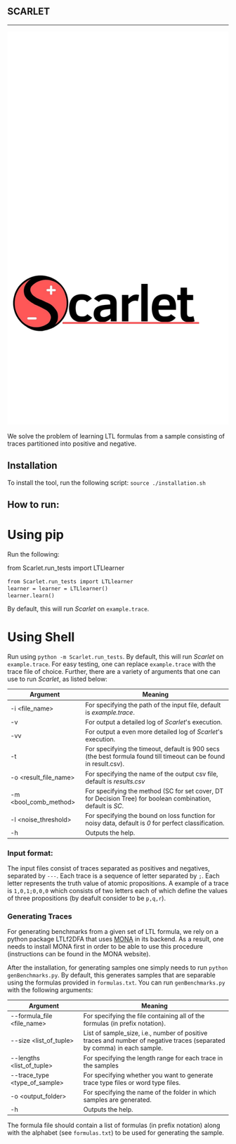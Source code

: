 ## SCARLET 
---

![](scarlet-logo.png)

We solve the problem of learning LTL formulas from a sample consisting of traces partitioned into positive and negative.


## Installation

To install the tool, run the following script: `source ./installation.sh`


## How to run:

# Using pip

Run the following:

from Scarlet.run_tests import LTLlearner

```
from Scarlet.run_tests import LTLlearner
learner = learner = LTLlearner()
learner.learn()
```
By default, this will run *Scarlet* on `example.trace`.


# Using Shell

Run using `python -m Scarlet.run_tests`. By default, this will run *Scarlet* on `example.trace`. For easy testing, one can replace `example.trace` with the trace file of choice. Further, there are a variety of arguments that one can use to run *Scarlet*, as listed below:

|Argument        |Meaning
|----------------|------------------------------
|-i \<file_name>| For specifying the path of the input file, default is *example.trace*.
|-v | For output a detailed log of *Scarlet*'s execution.
|-vv | For output a even more detailed log of *Scarlet*'s execution.
|-t <timeout>| For specifying the timeout, default is 900 secs (the best formula found till timeout can be found in result.csv).
|-o <result_file_name>| For specifying the name of the output csv file, default is *results.csv*
|-m <bool_comb_method>| For specifying the method (SC for set cover, DT for Decision Tree) for boolean combination, default is *SC*.
|-l <noise_threshold>| For specifying the bound on loss function for noisy data, default is *0* for perfect classification.	
|-h | Outputs the help.


### Input format:

The input files consist of traces separated as positives and negatives, separated by `---`.
Each trace is a sequence of letter separated by `;`. Each letter represents the truth value of atomic propositions.
A example of a trace is `1,0,1;0,0,0` which consists of two letters each of which define the values of three propositions (by deafult consider to be `p,q,r`). 


### Generating Traces

For generating benchmarks from a given set of LTL formula, we rely on a python package LTLf2DFA that uses [MONA](https://www.brics.dk/mona/) in its backend. 
As a result, one needs to install MONA first in order to be able to use this procedure (instructions can be found in the MONA website).

After the installation, for generating samples one simply needs to run `python genBenchmarks.py`. By default, this generates samples that are separable using the formulas provided in `formulas.txt`. You can run `genBenchmarks.py` with the following arguments:

|Argument        |Meaning
|----------------|------------------------------
|--formula_file <file_name>| For specifying the file containing all of the formulas (in prefix notation).
|--size <list_of_tuple>| List of sample_size, i.e., number of positive traces and number of negative traces (separated by comma) in each sample.  
|--lengths <list_of_tuple>| For specifying the length range for each trace in the samples 
|--trace_type <type_of_sample> | For specifying whether you want to generate trace type files or word type files.
|-o <output_folder>| For specifying the name of the folder in which samples are generated.
|-h | Outputs the help.

The formula file should contain a list of formulas (in prefix notation) along with the alphabet (see `formulas.txt`) to be used for generating the sample.